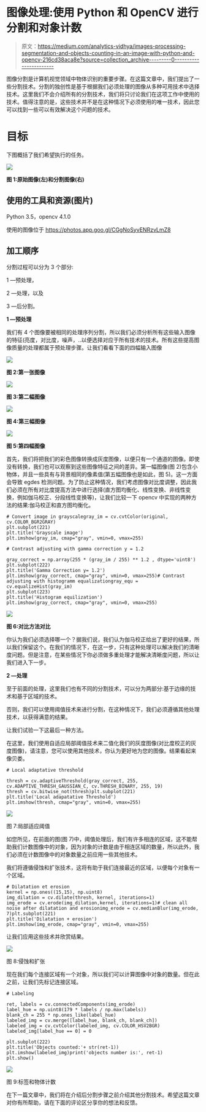# 图像处理:使用 Python 和 OpenCV 进行分割和对象计数

> 原文：<https://medium.com/analytics-vidhya/images-processing-segmentation-and-objects-counting-in-an-image-with-python-and-opencv-216cd38aca8e?source=collection_archive---------0----------------------->

图像分割是计算机视觉领域中物体识别的重要步骤。在这篇文章中，我们提出了一些分割技术。分割的独创性是基于根据我们必须处理的图像从多种可用技术中选择技术。这里我们不会介绍所有的分割技术，我们将只讨论我们在这项工作中使用的技术。值得注意的是，这些技术并不是在这种情况下必须使用的唯一技术，因此您可以找到一些可以有效解决这个问题的技术。

# 目标

下图概括了我们希望执行的任务。

![](img/57575ea3f87bb635db52bbe673de60c5.png)

**图 1:原始图像(左)和分割图像(右)**

## **使用的工具和资源(图片)**

Python 3.5，opencv 4.1.0

使用的图像位于 https://photos.app.goo.gl/CGgNoSyvENRzvLmZ8

## **加工顺序**

分割过程可以分为 3 个部分:

1 —预处理，

2 —处理，以及

3 —后分割。

**1 —预处理**

我们有 4 个图像要被相同的处理序列分割，所以我们必须分析所有这些输入图像的特征(亮度，对比度，噪声，..以便选择对应于所有技术的技术。所有这些提高图像质量的处理都属于预处理步骤。让我们看看下面的四幅输入图像

![](img/cf0f7ad184bf9efe5645cca0fbf8f5e4.png)

**图 2:第一张图像**

![](img/8cca4ace7c7bdec4ed6845797f25010a.png)

**图 3:第二幅图像**

![](img/e7af5f111512adc44a6fe49b430b2e9c.png)

**图 4:第三幅图像**

![](img/7d7f48f5f4d3178ab2fe8ef4b7453622.png)

**图 5:第四幅图像**

首先，我们将把我们的彩色图像转换成灰度图像，以便只有一个通道的图像。即使没有转换，我们也可以观察到这些图像特征之间的差异。第一幅图像(图 2)包含小物体，并且一些具有与背景相同的像素值(第五幅图像也是如此，图 5)。这一方面会导致 egdes 检测问题。为了防止这种情况，我们考虑图像对比度调整，因此我们必须在所有对比度提高方法中进行选择(直方图均衡化、线性变换、非线性变换，例如伽马校正、分段线性变换等)，让我们比较一下 opencv 中实现的两种方法的结果:伽马校正和直方图均衡化。

```
# Convert image in grayscalegray_im = cv.cvtColor(original, cv.COLOR_BGR2GRAY)
plt.subplot(221)
plt.title('Grayscale image')
plt.imshow(gray_im, cmap="gray", vmin=0, vmax=255)

# Contrast adjusting with gamma correction y = 1.2

gray_correct = np.array(255 * (gray_im / 255) ** 1.2 , dtype='uint8')
plt.subplot(222)
plt.title('Gamma Correction y= 1.2')
plt.imshow(gray_correct, cmap="gray", vmin=0, vmax=255)# Contrast adjusting with histogramm equalizationgray_equ = cv.equalizeHist(gray_im)
plt.subplot(223)
plt.title('Histogram equilization')
plt.imshow(gray_correct, cmap="gray", vmin=0, vmax=255)
```

![](img/4832097e8df7b0911d5ad8b04ae7b221.png)

**图 6:对比方法对比**

你认为我们必须选择哪一个？据我们说，我们认为伽马校正给出了更好的结果，所以我们保留这个。在我们的情况下，在这一步，只有这种处理可以解决我们的清晰度问题。但是注意，在某些情况下你必须做多重处理才能解决清晰度问题，所以让我们进入下一步。

**2 —处理**

至于前面的处理，这里我们也有不同的分割技术，可以分为两部分:基于边缘的技术和基于区域的技术。

否则，我们可以使用阈值技术来进行分割，在这种情况下，我们必须遵循其他处理技术，以获得满意的结果。

让我们试验一下这最后一种方法。

在这里，我们使用自适应局部阈值技术来二值化我们的灰度图像(对比度校正的灰度图像)，请注意，您可以使用其他技术，你认为更好地为您的图像。结果看起来像贝娄。

```
# Local adaptative threshold

thresh = cv.adaptiveThreshold(gray_correct, 255, cv.ADAPTIVE_THRESH_GAUSSIAN_C, cv.THRESH_BINARY, 255, 19)
thresh = cv.bitwise_not(thresh)plt.subplot(221)
plt.title('Local adapatative Threshold')
plt.imshow(thresh, cmap="gray", vmin=0, vmax=255)
```

![](img/57e18630d1e8aa08b45ecaa400e1789a.png)

图 7:局部适应阈值

如您所见，在前面的图(图 7)中，阈值处理后，我们有许多相连的区域，这不能帮助我们计数图像中的对象，因为对象的计数是由于相连区域的数量，所以此外，我们必须在计数图像中的对象数量之前应用一些其他技术。

我们将遵循侵蚀和扩张技术，这将有助于我们连接最近的区域，以便每个对象有一个区域。

```
# Dilatation et erosion
kernel = np.ones((15,15), np.uint8)
img_dilation = cv.dilate(thresh, kernel, iterations=1)
img_erode = cv.erode(img_dilation,kernel, iterations=1)# clean all noise after dilatation and erosionimg_erode = cv.medianBlur(img_erode, 7)plt.subplot(221)
plt.title('Dilatation + erosion')
plt.imshow(img_erode, cmap="gray", vmin=0, vmax=255)
```

让我们应用这些技术并欣赏结果。

![](img/e2bda86c3291c3a69a2608d46a2b2eee.png)

图 8:侵蚀和扩张

现在我们每个连接区域有一个对象，所以我们可以计算图像中对象的数量。但在此之前，让我们先标记连接区域。

```
# Labeling

ret, labels = cv.connectedComponents(img_erode)
label_hue = np.uint8(179 * labels / np.max(labels))
blank_ch = 255 * np.ones_like(label_hue)
labeled_img = cv.merge([label_hue, blank_ch, blank_ch])
labeled_img = cv.cvtColor(labeled_img, cv.COLOR_HSV2BGR)
labeled_img[label_hue == 0] = 0

plt.subplot(222)
plt.title('Objects counted:'+ str(ret-1))
plt.imshow(labeled_img)print('objects number is:', ret-1)
plt.show()
```

![](img/5131c9b4c3d73457105cb570c7064416.png)

图 9:标签和物体计数

在下一篇文章中，我们将在介绍后分割步骤之前介绍其他分割技术。希望这篇文章对你有所帮助，请在下面的评论区分享你的想法和反馈。